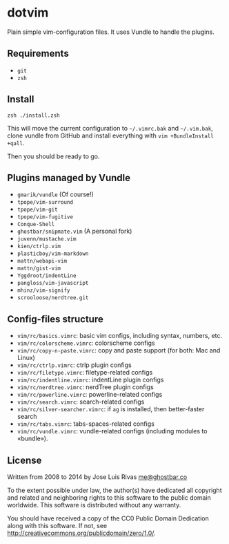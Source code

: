 dotvim
======

Plain simple vim-configuration files. It uses Vundle to handle the plugins.

Requirements
------------
+ `git`
+ `zsh`

Install
-------

    zsh ./install.zsh

This will move the current configuration to `~/.vimrc.bak` and `~/.vim.bak`, clone vundle from GitHub and install everything with `vim +BundleInstall +qall`.

Then you should be ready to go.

Plugins managed by Vundle
-------------------------

+ `gmarik/vundle` (Of course!)
+ `tpope/vim-surround`
+ `tpope/vim-git`
+ `tpope/vim-fugitive`
+ `Conque-Shell`
+ `ghostbar/snipmate.vim` (A personal fork)
+ `juvenn/mustache.vim`
+ `kien/ctrlp.vim`
+ `plasticboy/vim-markdown`
+ `mattn/webapi-vim`
+ `mattn/gist-vim`
+ `Yggdroot/indentLine`
+ `pangloss/vim-javascript`
+ `mhinz/vim-signify`
+ `scrooloose/nerdtree.git`

Config-files structure
----------------------

+ `vim/rc/basics.vimrc`: basic vim configs, including syntax, numbers, etc.
+ `vim/rc/colorscheme.vimrc`: colorscheme configs
+ `vim/rc/copy-n-paste.vimrc`: copy and paste support (for both: Mac and Linux)
+ `vim/rc/ctrlp.vimrc`: ctrlp plugin configs
+ `vim/rc/filetype.vimrc`: filetype-related configs
+ `vim/rc/indentline.vimrc`: indentLine plugin configs
+ `vim/rc/nerdtree.vimrc`: nerdTree plugin configs
+ `vim/rc/powerline.vimrc`: powerline-related configs
+ `vim/rc/search.vimrc`: search-related configs
+ `vim/rc/silver-searcher.vimrc`: if `ag` is installed, then better-faster search
+ `vim/rc/tabs.vimrc`: tabs-spaces-related configs
+ `vim/rc/vundle.vimrc`: vundle-related configs (including modules to «bundle»).

License
-------
Written from 2008 to 2014 by Jose Luis Rivas <me@ghostbar.co> 

To the extent possible under law, the author(s) have dedicated all copyright and related and neighboring rights to this software to the public domain worldwide. This software is distributed without any warranty. 

You should have received a copy of the CC0 Public Domain Dedication along with this software. If not, see <http://creativecommons.org/publicdomain/zero/1.0/>. 
